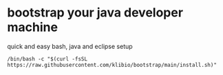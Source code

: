 # bootstrap your java developer machine

quick and easy bash, java and eclipse setup

`/bin/bash -c "$(curl -fsSL https://raw.githubusercontent.com/klibio/bootstrap/main/install.sh)"`
